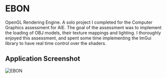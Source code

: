 # EBON
OpenGL Rendering Engine.
A solo project I completed for the Computer Graphics assessment for AIE. 
The goal of the assessment was to implement the loading of OBJ models, their texture mappings and lighting. 
I thoroughly enjoyed this assessment, and spent some time implementing the ImGui library to have real time control over the shaders.

## Application Screenshot
![EBON](https://user-images.githubusercontent.com/43165818/144358501-b4eb4972-f3a4-4b42-a2bf-548ef7f3cb55.PNG)
